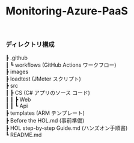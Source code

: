 # Monitoring-Azure-PaaS

<br />

### ディレクトリ構成

┣ .github  
┃   ┗ workflows (GitHub Actions ワークフロー)  
┣ images  
┣ loadtest (JMeter スクリプト)  
┣ src  
┃   ┣ CS (C# アプリのソース コード)  
┃   ┃   ┣ Web   
┃   ┃   ┗ Api  
┣ templates (ARM テンプレート)  
┣ Before the HOL.md (事前準備)  
┣ HOL step-by-step Guide.md (ハンズオン手順書)  
┗ README.md  